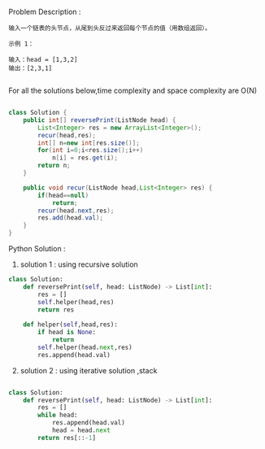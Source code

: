 Problem Description :

```
输入一个链表的头节点，从尾到头反过来返回每个节点的值（用数组返回）。

示例 1：

输入：head = [1,3,2]
输出：[2,3,1]
 
```

For all the solutions below,time complexity and space complexity are O(N)

```Java

class Solution {
    public int[] reversePrint(ListNode head) {
        List<Integer> res = new ArrayList<Integer>();
        recur(head,res);
        int[] n=new int[res.size()];
        for(int i=0;i<res.size();i++)
            n[i] = res.get(i);
        return n;
    }

    public void recur(ListNode head,List<Integer> res) {
        if(head==null)
            return;
        recur(head.next,res);
        res.add(head.val);
    }
}

```


Python Solution :

1. solution 1 : using recursive solution
```Python
class Solution:
    def reversePrint(self, head: ListNode) -> List[int]:
        res = []
        self.helper(head,res)
        return res
    
    def helper(self,head,res):
        if head is None:
            return
        self.helper(head.next,res)
        res.append(head.val)
```

2. solution 2 : using iterative solution ,stack

```Python

class Solution:
    def reversePrint(self, head: ListNode) -> List[int]:
        res = []
        while head:
            res.append(head.val)
            head = head.next
        return res[::-1]

```
